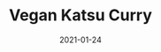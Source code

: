 ---
  layout: recipe
  date: 2021-01-24
  slug: 2021-01-24-vegan-katsu-curry
  title: Vegan Katsu Curry
  categories:
    - Vegan
    - Vegetarian
    - Curry
  featured_image: /images/Vegan-Katsu-img-1.jpg
  recipe:
    servings: 2 
    prep: 15 minutes
    cook: 30 minutes
    ingredients_markdown: |- 
      * 1 tbsp of vegetable oil
      * 1 onion, very finely chopped
      * 3 garlic cloves, very finely chopped
      * 2 thumbsized pieces of ginger, peeled and grated
      * 1 tsp turmeric
      * 2 tbsp of medium curry powder
      * 1 tbsp of corn flour (or plain flour)
      * 1 tsp of chilli flakes (optional)
      * 300 ml of vegetable stock 
      * 100 ml of coconut milk
      * 1 tsp light soy sauce
      * 1 tsp of sugar
      * 1 mug of white rice (or 240g) - [Why do I use mugs as a measure?](https://cookingwithjodes.co.uk/tips%20and%20tricks/2021/01/24/measuring-cooking-rice/)
      * 200-300 ml of vegetable oil for shallow frying (depending on size of frying pan)
      * 1 green pepper
      * 1 red pepper
      * Soya milk (or your preferred choice of non-dairy milk)
      * 2 tbsp of cornflour
      * 50g of panko breadcrumbs
      * Garnish (optional)

    directions_markdown: |-
      - Make the sauce first so you can set it aside while cooking and simply reheat in the microwave when everything is ready. Blitz the onion, garlic and ginger in a food processor. I find this the most time saving method, but if you don't have a food processor finely chop the onion and garlic and grate the ginger and combine. 
      - Fry the onion, garlic and ginger in 1 tbsp of vegetable oil and cook until soft on a low to medium heat to avoid burning.
      - Add the turmeric, curry powder and chilli flakes, maintaing a low to medium heat and stir until combined.
      - Add 1 tbsp of corn flour and combine. This will thicken the sauce.
      - Add the stock bit by bit and mix in well. Then add the coconut milk, soy sauce and sugar. Leave to simmer on a low heat for 5-10 minutes. Set aside once done.
      - Rinse the rice under a cold water tap for 1 minute in a sieve to wash away excess starch. This will help prevent the rice getting too sticky. 
      - Transfer rice to a saucepan with two parts water to one part rice (this is why I use mugs to measure rice and pasta. 1 mug of rice means 2 mugs of water). Add a pinch of salt and cook on a medium heat until the water begins to bubble. Next, cover the saucepan with a lid and turn the heat down to its lowest setting and simmer for about 15 minutes.
      - Chop the peppers into large slices. Place the milk, flour, and breadcrumbs into separate bowls. 
      - One by one, cover your pepper slices in milk, then flour, then milk again and then the breadcrumbs. This should help the panko breadcrumbs stick well.
      - When all of the peppers are coated, check how your rice is getting on. If you can still see water at the top wait another 5-10 minutes until you can no longer see water at the top.
      - Heat the remaining oil in a frying pan. Fry the peppers on either side until the breadcrumbs are golden.
      - Reheat the katsu sauce in the microwave and serve. To achieve the rice tower, spoon each portion of rice into a cappucino mug and press down lightly, then turn it over onto the plate. Garnish with salad if desired.
---